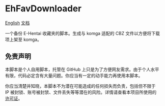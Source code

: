 # EhFavDownloader

[English](README-EN.md) [文档](https://ehfavdownloader.pages.dev/)

一个备份 E-Hentai 收藏夹的脚本。生成与 komga 适配的 CBZ 文件以方便将下载项上架至 komga。

## 免责声明

本脚本是个人自用脚本，托管在 GitHub 上只是为了方便网友需求。由于个人水平有限，代码必定含有大量问题。你应当有一定的动手能力再使用本脚本。

你应当清楚并知晓，本脚本不为潜在可能造成的任何损失而负责，包括但不限于 IP 被封锁、账号被封禁、文件丢失等等潜在的风险。详情请查看本项目所使用的 [许可证](LICENSE)。
